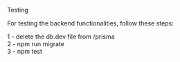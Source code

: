 Testing

For testing the backend functionalities, follow these steps:  
  
1 - delete the db.dev file from /prisma  
2 - npm run migrate  
3 - npm test
